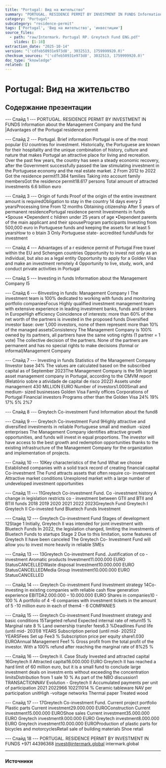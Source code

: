 ```yaml
---
title: "Portugal: Вид на жительство"
summary: "PORTUGAL. RESIDENCE PERMIT BY INVESTMENT IN FUNDS Information about the Management Company and the fund |Advantages of the Portugal residence permit Portugal."
category: "Portugal"
subcategory: "residence-permit"
tags: ['Portugal', 'Вид на жительство', 'инвестиции']
source_files:
  - path: "raw/Intermark. Portugal RP. Greytech Fund ENG.pdf"
    slides: [1-18]
extraction_date: "2025-10-14"
version: "('cdfeb50931e973d8', 3032513, 1759999920.0)"
checksum_sources: "('cdfeb50931e973d8', 3032513, 1759999920.0)"
doc_type: "knowledge"
related: []
---
```


# Portugal: Вид на жительство

## Содержание презентации

--- Слайд 1 ---
PORTUGAL. RESIDENCE PERMIT BY INVESTMENT IN FUNDS
Information about the Management Company and the fund |Advantages of the Portugal residence permit

--- Слайд 2 ---
Portugal.
Brief information
Portugal is one of the most popular EU countries for investment. 
Historically, the Portuguese are known for their hospitality and the 
unique combination of history, culture and nature that makes 
Portugal an attractive place for living and recreation.
Over the past few years, the country has seen a steady economic 
recovery, after the Government successfully passed the law 
stimulating investment in the Portuguese economy and the real 
estate market.
2
From 2012 to 2022 Got the residence permit11.384 families
Taking into account family 
membersGot the residence permit18.617 persons
Total amount of attracted investments 6.6  billion euro

--- Слайд 3 ---
Origin of funds
Proof of the origin of the entire 
investment amount is requiredObligation to stay in the country
14 days every 2 yearsProcessing time
From 12 months
Obtaining citizenship
After 5 years of permanent residencePortugal residence permit 
Investments in funds
•Spouse
•Dependent c hildren under 25 years of age
•Dependent parents of the main applicant and their spouseProgram participants
Investing from 500,000 euro in Portuguese funds and 
keeping the assets for at least 5 yearsHow to o btain
3
Only Portuguese state- accredited fundsFunds for investment

--- Слайд 4 ---
Advantages of a r esidence permit 
of Portugal
Free travel 
within the EU and Schengen countries
Opportunity to invest not only as an individual, but also as a legal entity
Opportunity to apply for a Golden Visa and make an investment remotely 4
Opportunity to live, study, work, and conduct private activities in Portugal

--- Слайд 5 ---
Investing in funds
Information about the Management Company I5

--- Слайд 6 ---
6Investing in funds: Management Company I
The investment team is 100% dedicated to working 
with funds and monitoring portfolio companiesFocus
Highly qualified investment management team with extensive experience in leading investment banks, 
funds and brokers in EuropeHigh efficiency
Coincidence of interests: more than 60% of the net worth of the partners is invested in the proposed funds
Diversified investor base: over 1,000 investors, none of 
them represent more than 10% of the managed assetsConsistency
The Management Company is 100% owned by its partners, all 
partners have the same voting rights (1 partner = 1 vote)
The collective decision of the partners. None of the partners are 
permanent and has no special rights to make decisions (formal 
or informal)Management Company

--- Слайд 7 ---
Investing in funds
Statistics of the Management Company IInvestor base 
34%
The values are calculated based on the subscribed capital 
as of September 2023The Management Company is the 5th largest asset management company in 
Portugal, according to the CMVM report (Relatório sobre a atividade de capital de risco 2022)
Assets under management 430  MILLION EURO
Number of investors1.000Small  and medium-
sized businesses
Golden 
Visa
Family
offices
Corporations of 
Portugal
Financial
investors
Programs other 
than the Golden Visa 24%
19%
17%
5%
2%7

--- Слайд 8 ---
Greytech Co-investment Fund
Information about the fund8

--- Слайд 9 ---
Greytech 
Co-investment Fund
9Highly attractive and diversified investments in 
reliable Portuguese small and medium -sized 
enterprises
The Management Company identifies attractive growth 
opportunities, and funds will invest in equal proportions.
The investor will have access to the best growth and 
redemption opportunities thanks to the existing infrastructure 
of the Management Company for the organization and 
implementation of projects.

--- Слайд 10 ---
10Key characteristics
of the fund
What we choose
Established companies with a solid track record of 
creating financial capital
Co-investment
The Fund attracts assets that often require co- investment
Attractive market conditions
Unexplored market with a large number of undeveloped investment opportunities

--- Слайд 11 ---
11Greytech Co-investment Fund. Co -investment history
A change in legislation restricts co -
investment between GTII and BTII and 
BTIII funds
2018 2019 2020 2021 2022 2023Greytech Fund
Greytech I Greytech II
Co-invested fund
Bluetech Funds
Investment

--- Слайд 12 ---
Greytech Co-investment Fund
Stages of development
12Stage 1
Initially, Greytech II was intended for joint investment with 
Bluetech Funds
In 2022, the legislation changed, limiting the investments of 
Bluetech Funds to startups
Stage 2
Due to this limitation, some features of Greytech II have been 
canceled
The Greytech Co- Investment Fund will allow you to invest 
more heavily in reliable SMEs

--- Слайд 13 ---
13Greytech Co-investment Fund. Justification of co -investment
Aromatic products
Investment11.000.000
EURO
StatusCANCELLEDWaste disposal
Investment10.000.000
EURO
StatusCANCELLEDMedia Group
Investment10.000.000
EURO
StatusCANCELLED

--- Слайд 14 ---
Greytech Co-investment Fund
Investment strategy 
14Co-investing in existing companies with reliable cash flow 
generation experience
EBITDA2.000.000 – 10.000.000 EURO
Shares in companies10 - 100 %
A portfolio of 4 -6 companies with investment tickets in the 
amount of 5 -10 million euro in each of them4 - 6 COMPANIES

--- Слайд 15 ---
Greytech Co-investment Fund
Investment strategy and basic conditions
15Targeted refund
Expected internal rate of return15 %
Marginal rate 8 %
Land ownership transfer fees6.3 %Deadlines
Fund life (until mid- 2031)8 YEARS
Subscription period (until mid- 2025)2 YEARSFees
Set up Fee3 %
Subscription price per equity share1.030 EUROAnnual Management Fee1 %
Gross profit from the total profit of the investor.
With a 100% refund after reaching the marginal 
rate of 8%25 %

--- Слайд 16 ---
Greytech II. Case Study
Invested and attracted capital
16Greytech II 
Attracted capital16.000.000 EURO
Greytech II has reached a hard limit of 60 million euro, but it is a small fund to conclude large investment deals on investm ents 
without exceeding the concentration limitsDistribution from 1 sale 10 %
As part of the NBO discussion1 TRANSACTIONNAV Evolution - Greytech II 
Accumulated payments per unit of 
participation
2021 2022966 102211014 %
Ceramic tableware
NAV per participation unitHigh -voltage networks
Thermal paper Treated wood

--- Слайд 17 ---
17Greytech Co-investment Fund. Current project portfolio
Plastic parts
Current investment29.000.000
EUROConstruction
Current investment15.000.000
EUROShoe sales
Current investment35.000.000
EURO
Greytech investment9.000.000
EURO
Greytech investment8.000.000
EURO
Greytech investment10.000.000
EUROProduction of plastic parts for bicycles 
and motorcyclesRetail sale of building materials Shoe retail

--- Слайд 18 ---
PORTUGAL. RESIDENCE PERMIT BY INVESTMENT IN FUNDS
+971 44396368 invest@intermark.global intermark.global


---

### Источники
[^src1]: raw/Intermark. Portugal RP. Greytech Fund ENG.pdf → слайды 1–18
